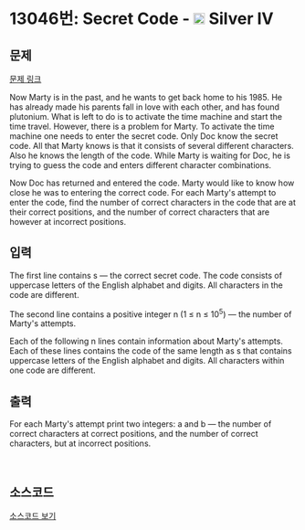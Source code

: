 # 13046번: Secret Code - <img src="https://static.solved.ac/tier_small/7.svg" style="height:20px" /> Silver IV

<!-- performance -->

<!-- 문제 제출 후 깃허브에 푸시를 했을 때 제출한 코드의 성능이 입력될 공간입니다.-->

<!-- end -->

## 문제

[문제 링크](https://boj.kr/13046)


<p>Now Marty is in the past, and he wants to get back home to his 1985. He has already made his parents fall in love with each other, and has found plutonium. What is left to do is to activate the time machine and start the time travel. However, there is a problem for Marty. To activate the time machine one needs to enter the secret code. Only Doc know the secret code. All that Marty knows is that it consists of several different characters. Also he knows the length of the code. While Marty is waiting for Doc, he is trying to guess the code and enters different character combinations.</p>

<p>Now Doc has returned and entered the code. Marty would like to know how close he was to entering the correct code. For each Marty's attempt to enter the code, find the number of correct characters in the code that are at their correct positions, and the number of correct characters that are however at incorrect positions.</p>



## 입력


<p>The first line contains s — the correct secret code. The code consists of uppercase letters of the English alphabet and digits. All characters in the code are different.</p>

<p>The second line contains a positive integer n (1 ≤ n ≤ 10<sup>5</sup>) — the number of Marty's attempts.</p>

<p>Each of the following n lines contain information about Marty's attempts. Each of these lines contains the code of the same length as s that contains uppercase letters of the English alphabet and digits. All characters within one code are different.</p>



## 출력


<p>For each Marty's attempt print two integers: a and b — the number of correct characters at correct positions, and the number of correct characters, but at incorrect positions.</p>

<p>&nbsp;</p>



## 소스코드

[소스코드 보기](Secret%20Code.cpp)